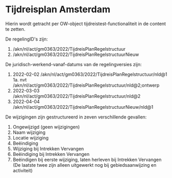 # Tijdreisplan Amsterdam
Hierin wordt getracht per OW-object tijdreistest-functionaliteit in de content te zetten.

De regelingID's zijn:
1. /akn/nl/act/gm0363/2022/TijdreisPlanRegelstructuur
2. /akn/nl/act/gm0363/2022/TijdreisPlanRegelstructuurNieuw

De juridisch-werkend-vanaf-datums van de regelingversies zijn: 
1. 2022-02-02 /akn/nl/act/gm0363/2022/TijdreisPlanRegelstructuur/nld@1
1a. nvt       /akn/nl/act/gm0363/2022/TijdreisPlanRegelstructuur/nld@2;ontwerp
2. 2022-03-03 /akn/nl/act/gm0363/2022/TijdreisPlanRegelstructuur/nld@2
3. 2022-04-04 /akn/nl/act/gm0363/2022/TijdreisPlanRegelstructuurNieuw/nld@1 

De wijzigingen zijn gestructureerd in zeven verschillende gevallen:
1. Ongewijzigd (geen wijzigingen)
2. Naam wijziging
3. Locatie wijziging
4. Beëindiging
5. Wijziging bij Intrekken Vervangen
6. Beëindiging bij Intrekken Vervangen
7. Beëindigen bij eerste wijziging, laten herleven bij Intrekken Vervangen
(De laatste twee zijn alleen uitgewerkt nog bij gebiedsaanwijzing en activiteit)


